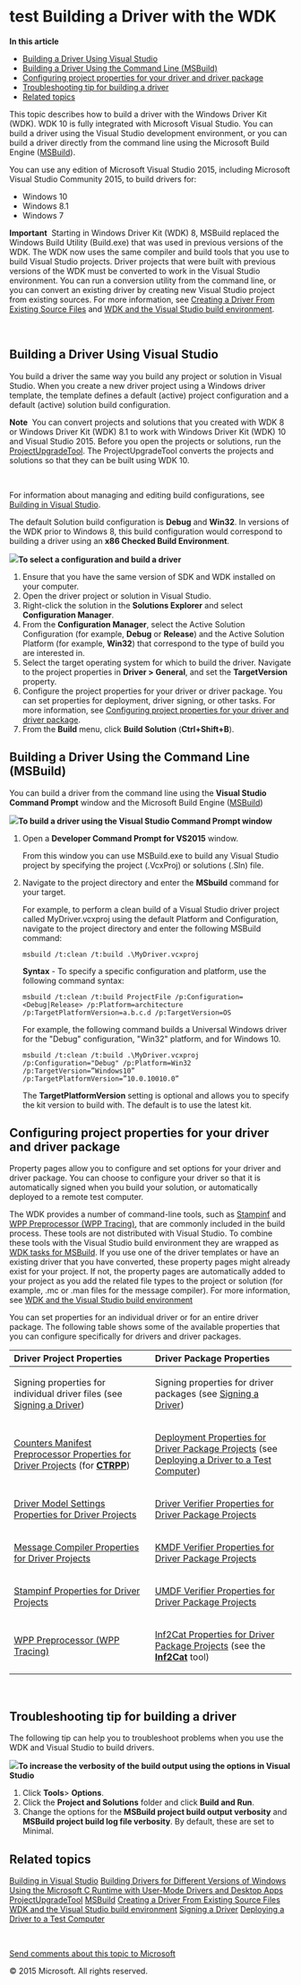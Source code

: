 test <span id="vsdriver.building_a_driver"></span>Building a Driver with the WDK
===========================================================================

<span class="sidebar_heading" style="font-weight: bold;">In this article</span>

-   [Building a Driver Using Visual Studio](#building_a_driver_using_visual_studio)
-   [Building a Driver Using the Command Line (MSBuild)](#building_a_driver_using_the_command_line__msbuild_)
-   [Configuring project properties for your driver and driver package](#configure_project_props)
-   [Troubleshooting tip for building a driver](#troubleshooting)
-   [Related topics](#related_topics)

This topic describes how to build a driver with the Windows Driver Kit (WDK). WDK 10 is fully integrated with Microsoft Visual Studio. You can build a driver using the Visual Studio development environment, or you can build a driver directly from the command line using the Microsoft Build Engine ([MSBuild](http://go.microsoft.com/fwlink/p/?linkid=262804)).

You can use any edition of Microsoft Visual Studio 2015, including Microsoft Visual Studio Community 2015, to build drivers for:

-   Windows 10
-   Windows 8.1
-   Windows 7

**Important**  Starting in Windows Driver Kit (WDK) 8, MSBuild replaced the Windows Build Utility (Build.exe) that was used in previous versions of the WDK. The WDK now uses the same compiler and build tools that you use to build Visual Studio projects. Driver projects that were built with previous versions of the WDK must be converted to work in the Visual Studio environment. You can run a conversion utility from the command line, or you can convert an existing driver by creating new Visual Studio project from existing sources. For more information, see [Creating a Driver From Existing Source Files](creating_a_driver_from_existing_source_files.md) and [WDK and the Visual Studio build environment](devtest.wdk_and_visual_studio_build_environment).

 

<span id="building_a_driver_using_visual_studio"></span><span id="BUILDING_A_DRIVER_USING_VISUAL_STUDIO"></span>Building a Driver Using Visual Studio
-----------------------------------------------------------------------------------------------------------------------------------------------------

You build a driver the same way you build any project or solution in Visual Studio. When you create a new driver project using a Windows driver template, the template defines a default (active) project configuration and a default (active) solution build configuration.

**Note**  You can convert projects and solutions that you created with WDK 8 or Windows Driver Kit (WDK) 8.1 to work with Windows Driver Kit (WDK) 10 and Visual Studio 2015. Before you open the projects or solutions, run the [ProjectUpgradeTool](devtest.projectupgradetool). The ProjectUpgradeTool converts the projects and solutions so that they can be built using WDK 10.

 

For information about managing and editing build configurations, see [Building in Visual Studio](http://go.microsoft.com/fwlink/p/?linkid=227872).

The default Solution build configuration is **Debug** and **Win32**. In versions of the WDK prior to Windows 8, this build configuration would correspond to building a driver using an **x86 Checked Build Environment**.

![](../common/wedge.gif)**To select a configuration and build a driver**

1.  Ensure that you have the same version of SDK and WDK installed on your computer.
2.  Open the driver project or solution in Visual Studio.
3.  Right-click the solution in the **Solutions Explorer** and select **Configuration Manager**.
4.  From the **Configuration Manager**, select the Active Solution Configuration (for example, **Debug** or **Release**) and the Active Solution Platform (for example, **Win32**) that correspond to the type of build you are interested in.
5.  Select the target operating system for which to build the driver. Navigate to the project properties in **Driver &gt; General**, and set the **TargetVersion** property.
6.  Configure the project properties for your driver or driver package. You can set properties for deployment, driver signing, or other tasks. For more information, see [Configuring project properties for your driver and driver package](#configure_project_props).
7.  From the **Build** menu, click **Build Solution** (**Ctrl+Shift+B**).

<span id="building_a_driver_using_the_command_line__msbuild_"></span><span id="BUILDING_A_DRIVER_USING_THE_COMMAND_LINE__MSBUILD_"></span>Building a Driver Using the Command Line (MSBuild)
--------------------------------------------------------------------------------------------------------------------------------------------------------------------------------------------

You can build a driver from the command line using the **Visual Studio Command Prompt** window and the Microsoft Build Engine ([MSBuild](http://go.microsoft.com/fwlink/p/?linkid=262804))

![](../common/wedge.gif)**To build a driver using the Visual Studio Command Prompt window**

1.  Open a **Developer Command Prompt for VS2015** window.

    From this window you can use MSBuild.exe to build any Visual Studio project by specifying the project (.VcxProj) or solutions (.Sln) file.

2.  Navigate to the project directory and enter the **MSbuild** command for your target.

    For example, to perform a clean build of a Visual Studio driver project called MyDriver.vcxproj using the default Platform and Configuration, navigate to the project directory and enter the following MSBuild command:

    ``` syntax
    msbuild /t:clean /t:build .\MyDriver.vcxproj 
    ```

    **Syntax** - To specify a specific configuration and platform, use the following command syntax:

    ``` syntax
    msbuild /t:clean /t:build ProjectFile /p:Configuration=<Debug|Release> /p:Platform=architecture /p:TargetPlatformVersion=a.b.c.d /p:TargetVersion=OS    
    ```

    For example, the following command builds a Universal Windows driver for the "Debug" configuration, "Win32" platform, and for Windows 10.

    ``` syntax
    msbuild /t:clean /t:build .\MyDriver.vcxproj /p:Configuration="Debug" /p:Platform=Win32 /p:TargetVersion=”Windows10” /p:TargetPlatformVersion=”10.0.10010.0”
    ```

    The **TargetPlatformVersion** setting is optional and allows you to specify the kit version to build with. The default is to use the latest kit.

<span id="configure_project_props"></span><span id="CONFIGURE_PROJECT_PROPS"></span>Configuring project properties for your driver and driver package
-----------------------------------------------------------------------------------------------------------------------------------------------------

Property pages allow you to configure and set options for your driver and driver package. You can choose to configure your driver so that it is automatically signed when you build your solution, or automatically deployed to a remote test computer.

The WDK provides a number of command-line tools, such as [Stampinf](devtest.stampinf) and [WPP Preprocessor (WPP Tracing)](devtest.wpp_preprocessor), that are commonly included in the build process. These tools are not distributed with Visual Studio. To combine these tools with the Visual Studio build environment they are wrapped as [WDK tasks for MSBuild](devtest.wdk_tasks_for_msbuild). If you use one of the driver templates or have an existing driver that you have converted, these property pages might already exist for your project. If not, the property pages are automatically added to your project as you add the related file types to the project or solution (for example, .mc or .man files for the message compiler). For more information, see [WDK and the Visual Studio build environment](devtest.wdk_and_visual_studio_build_environment)

You can set properties for an individual driver or for an entire driver package. The following table shows some of the available properties that you can configure specifically for drivers and driver packages.

<table>
<colgroup>
<col width="50%" />
<col width="50%" />
</colgroup>
<thead>
<tr class="header">
<th align="left">Driver Project Properties</th>
<th align="left">Driver Package Properties</th>
</tr>
</thead>
<tbody>
<tr class="odd">
<td align="left"><p>Signing properties for individual driver files (see <a href="signing_a_driver.htm">Signing a Driver</a>)</p></td>
<td align="left"><p>Signing properties for driver packages (see <a href="signing_a_driver.htm">Signing a Driver</a>)</p></td>
</tr>
<tr class="even">
<td align="left"><a href="counters_manifest_preprocessor_properties_for_driver_projects.htm">Counters Manifest Preprocessor Properties for Driver Projects</a> (for <a href="perf.ctrpp"><strong>CTRPP</strong></a>)</td>
<td align="left"><p><a href="deployment_properties_for_driver_projects.htm">Deployment Properties for Driver Package Projects</a> (see <a href="deploying_a_driver_to_a_test_computer.htm">Deploying a Driver to a Test Computer</a>)</p></td>
</tr>
<tr class="odd">
<td align="left"><a href="driver_model_settings_properties_for_driver_projects.htm">Driver Model Settings Properties for Driver Projects</a></td>
<td align="left"><p><a href="driver_verifier_properties_for__driver_projects.htm">Driver Verifier Properties for Driver Package Projects</a></p></td>
</tr>
<tr class="even">
<td align="left"><a href="message_compiler_properties_for_driver_projects.htm">Message Compiler Properties for Driver Projects</a></td>
<td align="left"><p><a href="kmdf_verifier_properties_for_driver_package_projects.htm">KMDF Verifier Properties for Driver Package Projects</a></p></td>
</tr>
<tr class="odd">
<td align="left"><a href="stampinf_properties_for_driver_projects.htm">Stampinf Properties for Driver Projects</a></td>
<td align="left"><p><a href="umdf_verifier_properties_for_driver_package_projects.htm">UMDF Verifier Properties for Driver Package Projects</a></p></td>
</tr>
<tr class="even">
<td align="left"><a href="devtest.wpp_preprocessor">WPP Preprocessor (WPP Tracing)</a></td>
<td align="left"><p><a href="inf2cat_properties_for_driver_package_projects.htm">Inf2Cat Properties for Driver Package Projects</a> (see the <a href="devtest.inf2cat"><strong>Inf2Cat</strong></a> tool)</p></td>
</tr>
</tbody>
</table>

 

<span id="troubleshooting"></span><span id="TROUBLESHOOTING"></span>Troubleshooting tip for building a driver
-------------------------------------------------------------------------------------------------------------

The following tip can help you to troubleshoot problems when you use the WDK and Visual Studio to build drivers.

![](../common/wedge.gif)**To increase the verbosity of the build output using the options in Visual Studio**

1.  Click **Tools**&gt; **Options**.
2.  Click the **Project and Solutions** folder and click **Build and Run**.
3.  Change the options for the **MSBuild project build output verbosity** and **MSBuild project build log file verbosity**. By default, these are set to Minimal.

<span id="related_topics"></span>Related topics
-----------------------------------------------

[Building in Visual Studio](http://go.microsoft.com/fwlink/p/?linkid=227872)
[Building Drivers for Different Versions of Windows](building_drivers_for_different_versions_of_windows.md)
[Using the Microsoft C Runtime with User-Mode Drivers and Desktop Apps](using_the_microsoft_c_runtime_with_user_mode_drivers_and_apps.md)
[ProjectUpgradeTool](devtest.projectupgradetool)
[MSBuild](http://go.microsoft.com/fwlink/p/?linkid=262804)
[Creating a Driver From Existing Source Files](creating_a_driver_from_existing_source_files.md)
[WDK and the Visual Studio build environment](devtest.wdk_and_visual_studio_build_environment)
[Signing a Driver](signing_a_driver.md)
[Deploying a Driver to a Test Computer](deploying_a_driver_to_a_test_computer.md)
 

 

[Send comments about this topic to Microsoft](mailto:wsddocfb@microsoft.com?subject=Documentation%20feedback%20[VsDriver\vsdriver]:%20Building%20a%20Driver%20with%20the%20WDK%20%20RELEASE:%20(9/30/2015)&body=%0A%0APRIVACY%20STATEMENT%0A%0AWe%20use%20your%20feedback%20to%20improve%20the%20documentation.%20We%20don't%20use%20your%20email%20address%20for%20any%20other%20purpose,%20and%20we'll%20remove%20your%20email%20address%20from%20our%20system%20after%20the%20issue%20that%20you're%20reporting%20is%20fixed.%20While%20we're%20working%20to%20fix%20this%20issue,%20we%20might%20send%20you%20an%20email%20message%20to%20ask%20for%20more%20info.%20Later,%20we%20might%20also%20send%20you%20an%20email%20message%20to%20let%20you%20know%20that%20we've%20addressed%20your%20feedback.%0A%0AFor%20more%20info%20about%20Microsoft's%20privacy%20policy,%20see%20http://privacy.microsoft.com/en-us/default.aspx. "Send comments about this topic to Microsoft")

© 2015 Microsoft. All rights reserved.

